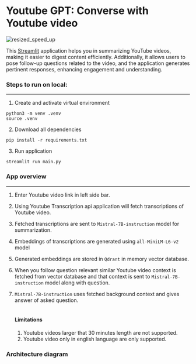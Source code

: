 # Youtube GPT: Converse with Youtube video
![resized_speed_up](https://github.com/shivamarora1/youtube-gpt/assets/28146775/0d5fb99d-b3f6-4e2e-a8bb-d12e515ec71f)

This [Streamlit](https://streamlit.io/) application helps you in summarizing YouTube videos, making it easier to digest content efficiently. Additionally, it allows users to pose follow-up questions related to the video, and the application generates pertinent responses, enhancing engagement and understanding.

### Steps to run on local:
---
1. Create and activate virtual environment
```
python3 -m venv .venv
source .venv
```
2. Download all dependencies
```
pip install -r requirements.txt
```
3. Run application
```
streamlit run main.py 
```

### App overview
---
1. Enter Youtube video link in left side bar.
2. Using Youtube Transcription api application will fetch transcriptions of Youtube video.
3. Fetched transcriptions are sent to `Mistral-7B-instruction` model for summarization.
4. Embeddings of transcriptions are generated using `all-MiniLM-L6-v2` model
5. Generated embeddings are stored in `Qdrant` in memory vector database.
6. When you follow question relevant similar Youtube video context is fetched from vector database and that context is sent to `Mistral-7B-instruction` model along with question.
7. `Mistral-7B-instruction` uses fetched background context and gives answer of asked question. 
<br><br>

    #### Limitations
    1. Youtube videos larger that 30 minutes length are not supported.
    2. Youtube video only in english language are only supported.

### Architecture diagram

